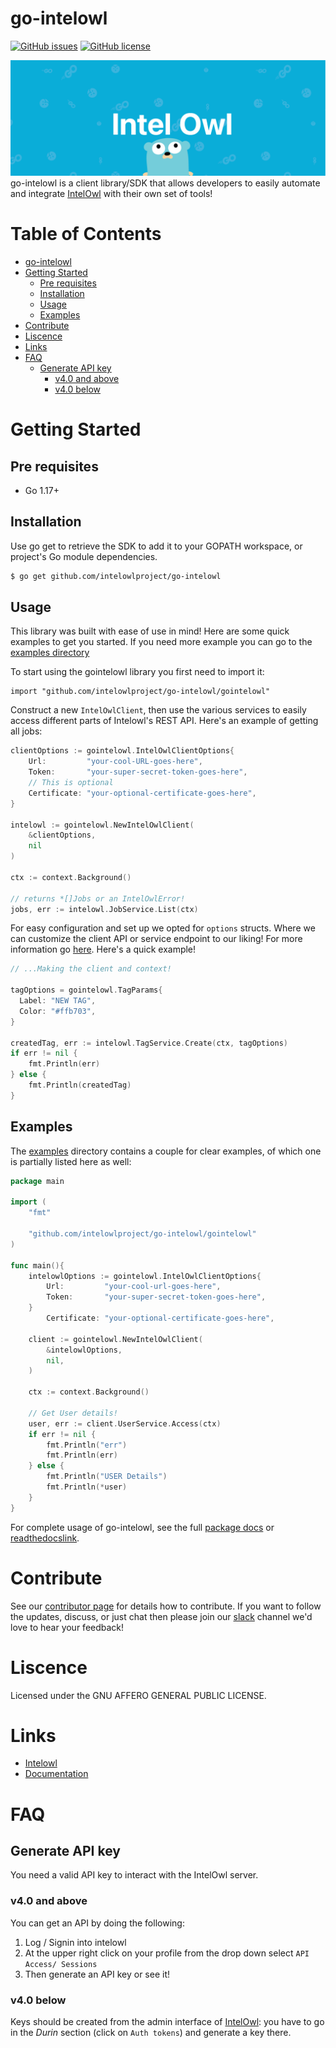# go-intelowl
[![GitHub issues](https://img.shields.io/github/issues/intelowlproject/go-intelowl?style=plastic)](https://github.com/intelowlproject/go-intelowl/issues)
[![GitHub license](https://img.shields.io/github/license/intelowlproject/go-intelowl?style=plastic)](https://github.com/intelowlproject/go-intelowl/blob/main/LICENSE)

![go-banner](./Banner.png)
go-intelowl is a client library/SDK that allows developers to easily automate and integrate [IntelOwl](https://github.com/intelowlproject/IntelOwl) with their own set of tools!

<!-- omit in toc -->
# Table of Contents
- [go-intelowl](#go-intelowl)
- [Getting Started](#getting-started)
	- [Pre requisites](#pre-requisites)
	- [Installation](#installation)
	- [Usage](#usage)
	- [Examples](#examples)
- [Contribute](#contribute)
- [Liscence](#liscence)
- [Links](#links)
- [FAQ](#faq)
	- [Generate API key](#generate-api-key)
		- [v4.0 and above](#v40-and-above)
		- [v4.0 below](#v40-below)



# Getting Started

## Pre requisites
- Go 1.17+

## Installation
Use go get to retrieve the SDK to add it to your GOPATH workspace, or project's Go module dependencies.

```bash
$ go get github.com/intelowlproject/go-intelowl
```

## Usage
This library was built with ease of use in mind! Here are some quick examples to get you started. If you need more example you can go to the [examples directory](./examples/)

To start using the gointelowl library you  first need to import it:
```
import "github.com/intelowlproject/go-intelowl/gointelowl"
```
Construct a new `IntelOwlClient`, then use the various services to easily access different parts of Intelowl's REST API. Here's an example of getting all jobs:

```Go
clientOptions := gointelowl.IntelOwlClientOptions{
	Url:         "your-cool-URL-goes-here",
	Token:       "your-super-secret-token-goes-here",
	// This is optional
	Certificate: "your-optional-certificate-goes-here",
}

intelowl := gointelowl.NewIntelOwlClient(
	&clientOptions,
	nil
)

ctx := context.Background()

// returns *[]Jobs or an IntelOwlError!
jobs, err := intelowl.JobService.List(ctx)
```
For easy configuration and set up we opted for `options` structs. Where we can customize the client API or service endpoint to our liking! For more information go [here](). Here's a quick example!

```Go
// ...Making the client and context!

tagOptions = gointelowl.TagParams{
  Label: "NEW TAG",
  Color: "#ffb703",
}

createdTag, err := intelowl.TagService.Create(ctx, tagOptions)
if err != nil {
	fmt.Println(err)
} else {
	fmt.Println(createdTag)
}
```
## Examples
The [examples](./examples/) directory contains a couple for clear examples, of which one is partially listed here as well:

```Go
package main

import (
	"fmt"

	"github.com/intelowlproject/go-intelowl/gointelowl"
)

func main(){
	intelowlOptions := gointelowl.IntelOwlClientOptions{
		Url:         "your-cool-url-goes-here",
		Token:       "your-super-secret-token-goes-here",
	}
		Certificate: "your-optional-certificate-goes-here",

	client := gointelowl.NewIntelOwlClient(
		&intelowlOptions,
		nil,
	)

	ctx := context.Background()

	// Get User details!
	user, err := client.UserService.Access(ctx)
	if err != nil {
		fmt.Println("err")
		fmt.Println(err)
	} else {
		fmt.Println("USER Details")
		fmt.Println(*user)
	}
}

```
<!-- TODO: ADD THE PKG LINK & read-the-docs -->
For complete usage of go-intelowl, see the full [package docs]() or [readthedocslink]().

# Contribute
See our [contributor page]() for details how to contribute. If you want to follow the updates, discuss, or just chat then please join our [slack](https://honeynetpublic.slack.com/archives/C01KVGMAKL6) channel we'd love to hear your feedback!

# Liscence
Licensed under the GNU AFFERO GENERAL PUBLIC LICENSE.

# Links
- [Intelowl](https://github.com/intelowlproject/IntelOwl)
- [Documentation]()

# FAQ
## Generate API key
You need a valid API key to interact with the IntelOwl server.
### v4.0 and above
You can get an API by doing the following:
1. Log / Signin into intelowl
2. At the upper right click on your profile from the drop down select `API Access/ Sessions`
3. Then generate an API key or see it!

### v4.0 below
Keys should be created from the admin interface of [IntelOwl](https://github.com/intelowlproject/intelowl): you have to go in the *Durin* section (click on `Auth tokens`) and generate a key there.

<!-- > ⚠️ This repository is incomplete and not ready to be used.

# GoIntelOwl

IntelOwl client library/SDK written in [Go](https://golang.org/).


## Installation

```bash
$ go get github.com/intelowlproject/go-intelowl
```

## Using as a library / SDK

```go
import (
	"github.com/intelowlproject/go-intelowl"
)
client := gointelowl.IntelOwlClient{
		Token:       "<your_api_key>",
		URL:         "<your_intelowl_instance_url>",
		Certificate: "optional<path_to_pem_file>",
}
```

## FAQ

#### Generate API key
You need a valid API key to interact with the IntelOwl server. 
Keys should be created from the admin interface of [IntelOwl](https://github.com/intelowlproject/intelowl): you have to go in the *Durin* section (click on `Auth tokens`) and generate a key there.

## Checklist

- [ ] `/api/jobs`
- [ ] `/api/tags`
- [ ] send analysis request APIs
- [ ] `/api/ask_analysis_availability`
- [ ] Job actions like: `download_sample`, `kill`, `retry`
- [ ] `/api/get_analyzer_configs`
- [ ] `/api/get_connector_configs` -->

